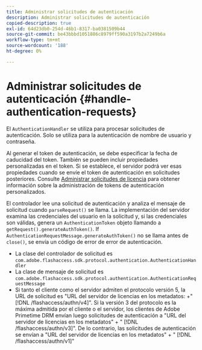 ```yaml
---
title: Administrar solicitudes de autenticación
description: Administrar solicitudes de autenticación
copied-description: true
exl-id: 64d23db0-254d-46b1-8317-ba0381509b44
source-git-commit: be43bbbd1051886c8979ff590a3197b2a7249b6a
workflow-type: tm+mt
source-wordcount: '188'
ht-degree: 0%

---
```


# Administrar solicitudes de autenticación {#handle-authentication-requests}

El `AuthenticationHandler` se utiliza para procesar solicitudes de autenticación. Solo se utiliza para la autenticación de nombre de usuario y contraseña.

Al generar el token de autenticación, se debe especificar la fecha de caducidad del token. También se pueden incluir propiedades personalizadas en el token. Si se establece, el servidor podrá ver esas propiedades cuando se envíe el token de autenticación en solicitudes posteriores. Consulte [Administrar solicitudes de licencia](../../protecting-content/implementing-the-license-server/handling-license-reqs/license-handling-classes.md) para obtener información sobre la administración de tokens de autenticación personalizados.

El controlador lee una solicitud de autenticación y analiza el mensaje de solicitud cuando `parseRequest()` se llama. La implementación del servidor examina las credenciales del usuario en la solicitud y, si las credenciales son válidas, genera un `AuthenticationToken` objeto llamando a `getRequest().generateAuthToken()`. If `AuthenticationRequestMessage.generateAuthToken()` no se llama antes de `close()`, se envía un código de error de error de autenticación.

* La clase del controlador de solicitud es `com.adobe.flashaccess.sdk.protocol.authentication.AuthenticationHandler`
* La clase de mensaje de solicitud es `com.adobe.flashaccess.sdk.protocol.authentication.AuthenticationRequestMessage`
* Si tanto el cliente como el servidor admiten el protocolo versión 5, la URL de solicitud es &quot;URL del servidor de licencias en los metadatos: +&quot; [!DNL /flashaccess/authn/v4]&quot;. Si la versión 3 del protocolo es la máxima admitida por el cliente o el servidor, los clientes de Adobe Primetime DRM envían luego solicitudes de autenticación a &quot;URL del servidor de licencias en los metadatos&quot; + &quot; [!DNL /flashaccess/authn/v3]&quot;. De lo contrario, las solicitudes de autenticación se envían a &quot;URL del servidor de licencias en los metadatos&quot; + &quot; [!DNL /flashaccess/authn/v1]&quot;
